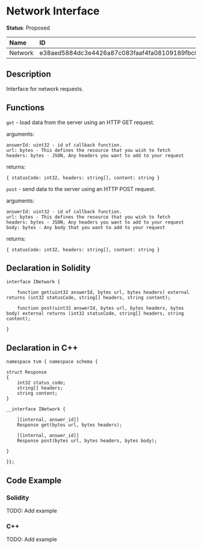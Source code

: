 
# Network Interface

**Status**: Proposed

| Name    | ID                                                                |
| :------ | :---------------------------------------------------------------- |
| Network | e38aed5884dc3e4426a87c083faaf4fa08109189fbc0c79281112f52e062d8ee  |


## Description

Interface for network requests.

## Functions

`get` - load data from the server using an HTTP GET request.

arguments:

    answerId: uint32 - id of callback function.
    url: bytes - This defines the resource that you wish to fetch
    headers: bytes - JSON, Any headers you want to add to your request

returns:

	{ statusCode: int32, headers: string[], content: string }

`post` - send data to the server using an HTTP POST request.

arguments:

    answerId: uint32 - id of callback function.
    url: bytes - This defines the resource that you wish to fetch
    headers: bytes - JSON, Any headers you want to add to your request
    body: bytes - Any body that you want to add to your request

returns:

	{ statusCode: int32, headers: string[], content: string }

## Declaration in Solidity

```solidity
interface INetwork {

    function get(uint32 answerId, bytes url, bytes headers) external returns (int32 statusCode, string[] headers, string content);
	
    function post(uint32 answerId, bytes url, bytes headers, bytes body) external returns (int32 statusCode, string[] headers, string content);

}
```
## Declaration in C++

```
namespace tvm { namespace schema {

struct Response
{
    int32 status_сode;
    string[] headers;
    string content;
}

__interface INetwork {
    
    [[internal, answer_id]]
    Response get(bytes url, bytes headers);
    
    [[internal, answer_id]]
    Response post(bytes url, bytes headers, bytes body);

}
    
}};
```

## Code Example

### Solidity

TODO: Add example

### C++

TODO: Add example
